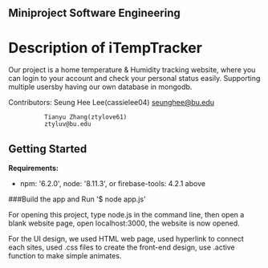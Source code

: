 ## Miniproject Software Engineering

Description of iTempTracker 
===========================
Our project is a home temperature & Humidity tracking website,
where you can login to your account and check your personal status easily.
Supporting multiple usersby having our own database in mongodb.

Contributors: Seung Hee Lee(cassielee04)
              seunghee@bu.edu 
              
              Tianyu Zhang(ztylove61)             
              ztyluv@bu.edu           

Getting Started
-----------------
**Requirements:**
 * npm: '6.2.0', node: '8.11.3', or firebase-tools: 4.2.1 above


###Build the app and Run
  '$ node app.js'


For opening this project, type node.js in the command line,
then open a blank website page, open localhost:3000,
the website is now opened. 

For the UI design, we used HTML web page,
used hyperlink to connect each sites,
used .css files to create the front-end design,
use .active function to make simple animates.
